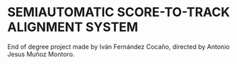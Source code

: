 # SEMIAUTOMATIC SCORE-TO-TRACK ALIGNMENT SYSTEM

End of degree project made by Iván Fernández Cocaño, directed by Antonio Jesus Muñoz Montoro.
